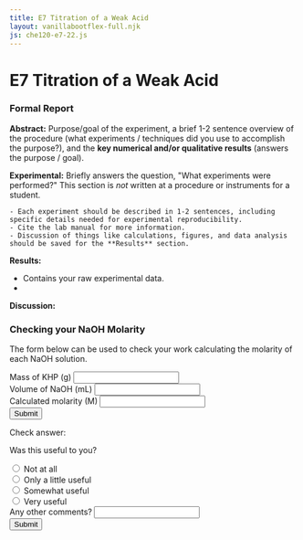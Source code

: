 ```yaml
---
title: E7 Titration of a Weak Acid
layout: vanillabootflex-full.njk
js: che120-e7-22.js
---
```


# E7 Titration of a Weak Acid 


### Formal Report

**Abstract:** Purpose/goal of the experiment, a brief 1-2 sentence overview of the procedure (what experiments / techniques did you use to accomplish the purpose?), and the **key numerical and/or qualitative results** (answers the purpose / goal).

**Experimental:** Briefly answers the question, "What experiments were performed?" This section is *not* written at a procedure or instruments for a student.

    - Each experiment should be described in 1-2 sentences, including specific details needed for experimental reproducibility.
    - Cite the lab manual for more information.
    - Discussion of things like calculations, figures, and data analysis should be saved for the **Results** section.

**Results:**

- Contains your raw experimental data.
- 


**Discussion:**



### Checking your NaOH Molarity

The form below can be used to check your work calculating the molarity of each NaOH solution.

<div>
    <div class="form-group">
    <label for="mass-khp">Mass of KHP (g)</label>
    <input type="number" class="form-control" name="mass-khp" id="mass-khp">
    </div>
    <div class="form-group">
    <label for="volume-NaOH">Volume of NaOH (mL)</label>
    <input type="number" class="form-control" name="volume-NaOH" id="volume-NaOH">
    </div>
    <div class="form-group">
    <label for="molarity-NaOH">Calculated molarity (M)</label>
    <input type="number" class="form-control" name="molarity-NaOH" id="molarity-NaOH">
    </div>
    <input type="submit" class="btn btn-primary" id="check-NaOH-submit"/>
</div>
<p> Check answer: <span id="correct-molarity"></span></p>




<form name="e7-formal-report-review" netlify>
	<p>Was this useful to you?</p>
    <div class="form-check">
    <input type="radio" class="form-check-input" name="useful" value="1">
	<label class="form-check-label" for="useful">Not at all</label>
    </div>
    <div class="form-check">
    <input type="radio" class="form-check-input" name="useful" value="2">
	<label class="form-check-label" for="useful">Only a little useful</label>
    </div>
    <div class="form-check">
    <input type="radio" class="form-check-input" name="useful" value="3">
    <label class="form-check-label" for="useful">Somewhat useful</label>
	</div>
    <div class="form-check">
    <input type="radio" class="form-check-input" name="useful" value="4">
    <label class="form-check-label" for="useful">Very useful</label>
    </div>
    <div class="form-group">
    <label for="other-comments">Any other comments?</label>
    <input type="text" class="form-control" name="other-comments">
    </div>
	<input type="submit" class="btn btn-primary"></input>
</form>
